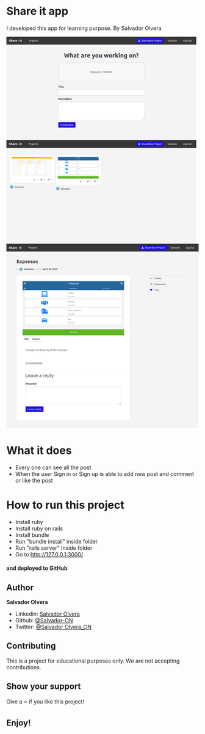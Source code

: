 # Share it app

I developed this app for learning purpose. By Salvador Olvera 

![](media/shot-1.png)
![](media/shot-2.png)
![](media/shot-3.png)


# What it does

- Every one can see all the post
- When the user Sign in or Sign up is able to add new post and comment or like the post


# How to run this project

- Install ruby
- Install ruby on rails
- Install bundle
- Run "bundle install" inside folder
- Run "rails server" inside folder
- Go to http://127.0.0.1:3000/


#### and deployed to GitHub

## Author

**Salvador Olvera**
- Linkedin: [Salvador Olvera](https://www.linkedin.com/in/salvador-olvera-n)
- Github: [@Salvador-ON](https://github.com/Salvador-ON)
- Twitter: [@Salvador Olvera_ON](https://twitter.com/Salvador_ON) 


## Contributing

This is a project for educational purposes only. We are not accepting contributions.


## Show your support

Give a ⭐️ if you like this project!

## Enjoy!